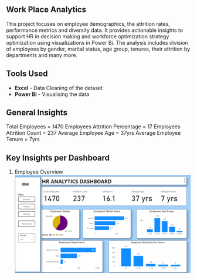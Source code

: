 ## Work Place Analytics
This project focuses on employee demographics, the attrition rates, performance metrics and diversity data. It provides actionable insights to support HR in decision making and workforce optimization strategy optimization using visualizations in Power Bi.
The analysis includes division of employees by gender, marital status, age group, tenures, their attrition by departments and many more.
## Tools Used
- **Excel** - Data Cleaning of the dataset
- **Power Bi** - Visualising the data
## General Insights
Total Employees = 1470
Employees Attrition Percentage = 17
Employees Attrition Count = 237
Average Employee Age = 37yrs
Average Employee Tenure = 7yrs
## Key Insights per Dashboard
1. Employee Overview
![Hr Dashboard Overview](Images/Overview.png)
